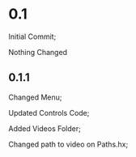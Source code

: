 # 0.1
Initial Commit; 

Nothing Changed 
## 0.1.1
Changed Menu; 

Updated Controls Code;

Added Videos Folder; 

Changed path to video on Paths.hx; 
